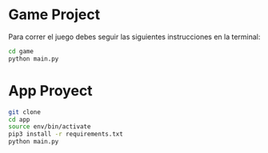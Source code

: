 # Game Project

Para correr el juego debes seguir las siguientes instrucciones en la terminal:

```sh
cd game
python main.py
```

# App Proyect

```sh
git clone
cd app
source env/bin/activate
pip3 install -r requirements.txt
python main.py
```
